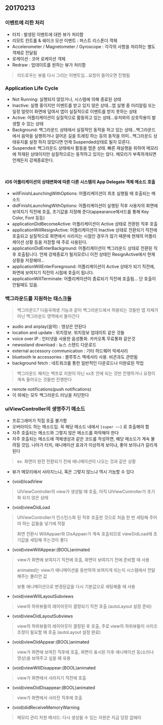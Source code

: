 ## 20170213

### 이벤트에 리한 처리
* 터치 : 발생된 이벤트에 대한 뷰가 처리함
* 리모트 컨트롤 & 쉐이크 모션 이벤트 : 퍼스트 리스폰더 객체
* Accelerometer / Magnetometer / Gyroscope : 각각의 사항을 처리하는 별도 객체로 전달됨
* 로케이션 : 코어 로케이션 객체
* Redraw : 업데이트를 원하는 뷰가 처리함

>리드로우는 뷰를 다시 그리는 이벤트임...요청이 들어오면 진행됨 

### Application Life Cycle

  - Not Running: 실행되지 않았거나, 시스템에 의해 종료된 상태
  - Inactive: 실행 중이지만 이벤트를 받고 있지 않은 상태...앱 실행 중 미리알림 또는 일정 얼럿이 화면에 덮여서 앱이 실질적으로 이벤트를 받지 못하는 상태
  - Active: 어플리케이션이 실질적으로 활동하고 있는 상태...유저와의 상호작용이 발생할 수 있는 상태
  - Background: 백그라운드 상태에서 실질적인 동작을 하고 있는 상태...백그라운드에서 음악을 실행하거나 걸어온 길을 트래킹 하는 등의 동작을 의미...백그라운드 상태유지를 설정 하지 않았다면 언제 Suspended상태로 될지 모른다.
  - Suspended: 백그라운드 상태에서 활동을 멈춘 상태. 빠른 재실행을 위하여 메모리에 적재된 상태이지만 실질적으로는 동작하고 있지는 않다. 메모리가 부족하게되면 언제든지 강제종료한다.

</br>

#### iOS 어플리케이션의 상태변화에 따른 다른 시스템의 App Delegate 객체 메소드 호출

  - willFinishLaunchingWithOptions: 어플리케이션이 최초 실행될 때 호출되는 메소드
  - didFinishLaunchingWithOptions: 어플리케이션이 실행된 직후 사용자의 화면에 보여지기 직전에 호출, 초기값을 지정해 준다(appearance메서드를 통해  Key Color, Font 등등)
  - applicationDidBecomeActive: 어플리케이션이 Active 상태로 전환된 직후 호출
  - applicationWillResignActive: 어플리케이션이 Inactive 상태로 전환되기 직전에 호출되고 실질적으로 화면에서 사라지는 시점인 경우가 많기 때문에 현재의 어플리케이션 상황 등을 저장할 때 주로 사용된다.
  - applicationDidEnterBackground: 어플리케이션이 백그라운드 상태로 전환된 직후 호출됩니다. 언제 강제종료가 될지모르니 이전 상태인 ResignActive에서 현재 상황을 저장해야...
  - applicationWillEnterForeground: 어플리케이션이 Active 상태가 되기 직전에, 화면에 보여지기 직전의 시점에 호출이 됩니다.
  - applicationWillTerminate: 어플리케이션이 종료되기 직전에 호출됨... 단 호출이 안될때도 있음.


### 백그라운드를 지원하는 태스크들
  
> 백그라운드? 다음곡재생 기능과 같이 백그라운드에서 허용되는 것들만 앱 자체가 아닌 백그라운드 영역에서 돌아간다

* audio and airplay(음악) : 영상은 안된다
* location and update : 위치정보. 위치정보 업데이트 같은 것들
* voice over IP : 인터넷을 사용한 음성통화. 카카오톡 무료통화 같은것
* newsstand download : 뉴스 스탠드 다운로드
* external accessory communication : 기타 하드웨어 악세사리
* bluetooth le accessories : 블루투스 액세서리 사용. 비콘과도 관련됨
* background fetch : 네트워크를 통한 일반적인 다운로드나 미완료된 작업

> 백그라운드 패치는 백프로 지원이 아닌 xx초 안에 되는 것만 진행하거나 요청이 계속 들어오는 것들만 진행한다

* remote notifications(push notifications)
* 이 외에는 모두 백그라운드 러닝을 차단한다

### uiViewController의 생명주기 메소드
* 프로그래머가 직접 호출 불가함
* 오버라이드 하는 메소드임. 꼭 해당 메소드 내에서 `[super ~~]` 로 호출해야 함
* 자주 호출되는 메소드와 그렇지 않은 메소드를 파악해야 한다
* 자주 호출되는 메소드에 객체생성과 같은 코드를 작성하면, 해당 메소드가 계속 불려질 것임. 나아가 터치, 애니메이션 효과가 이상하게 보이냐, 좋아 보이냐가 갈리게 된다

> ex. 화면이 완전 전환되기 전에 애니메이션이 나오는 것과 같은 상황

* 뷰가 메모리에서 사라지느냐, 혹은 그렇지 않느냐 역시 가늠할 수 있다

* (void)loadView

> UIViewController의 view가 생성될 때 호출, 아직 UIViewController가 초기화 되지 않은 상태

* (void)viewDidLoad

> UIViewController가 인스턴스화 된 직후 호출한 것으로 처음 한 번 세팅해 주어야 하는 값들을 넣기에 적절
> 
> 화면 전환시 WillAppaer와 DisAppaer가 계속 호출되므로 viewDidLoad에 초기값을 세팅해 주는것이 좋다

	
* (void)viewWillAppear:(BOOL)animated

> view가 화면에 보여지기 직전에 호출, 화면이 보여지기 전에 준비할 때 사용
> 
> animated는 view가 애니메이션을 동반하여 보여지게 되는지 시스템에서 전달해주는 불리언 값
> 
> 보통 애니메이션으로 변경된값을 다시 기본값으로 세팅해줄 때 사용
	
* (void)viewWillLayoutSubviews

> view의 하위뷰들의 레이아웃이 결정되기 직전 호출 (autoLayout 설정 준비)
	
* (void)viewDidLayoutSubviews

> 	view의 하위뷰들의 레이아웃이 결정된 후 호출, 주로 view의 하위뷰들이 사이즈 조정이 필요할 때 호출 (autoLayout 설정 완료)
	
		
* 	(void)viewDidAppear:(BOOL)animated
> 	view가 화면에 보여진 직후에 호출, 화면이 표시된 이후 애니메이션 등(소리나 영상)을 보여주고 싶을 떄 유용
	
* (void)viewWillDisappear:(BOOL)animated

> view가 화면에서 사라지기 직전에 호출
	
* (void)viewDidDisappear:(BOOL)animated

> view가 화면에서 사라진 직후에 호출
	
* (void)didReceiveMemoryWarning

> 메모리 관리 차원 메서드: 다시 생성될 수 있는 자원은 지금 당장 없애라